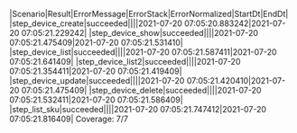|Scenario|Result|ErrorMessage|ErrorStack|ErrorNormalized|StartDt|EndDt|
|step_device_create|succeeded||||2021-07-20 07:05:20.883242|2021-07-20 07:05:21.229242|
|step_device_show|succeeded||||2021-07-20 07:05:21.475409|2021-07-20 07:05:21.531410|
|step_device_list|succeeded||||2021-07-20 07:05:21.587411|2021-07-20 07:05:21.641409|
|step_device_list2|succeeded||||2021-07-20 07:05:21.354411|2021-07-20 07:05:21.419409|
|step_device_update|succeeded||||2021-07-20 07:05:21.420410|2021-07-20 07:05:21.475409|
|step_device_delete|succeeded||||2021-07-20 07:05:21.532411|2021-07-20 07:05:21.586409|
|step_list_sku|succeeded||||2021-07-20 07:05:21.747412|2021-07-20 07:05:21.816409|
Coverage: 7/7

